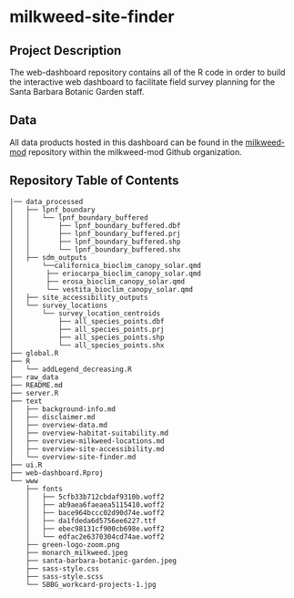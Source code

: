 # milkweed-site-finder

## Project Description
The web-dashboard repository contains all of the R code in order to build the interactive web dashboard to facilitate field survey planning for the Santa Barbara Botanic Garden staff.

## Data
All data products hosted in this dashboard can be found in the [milkweed-mod](https://github.com/milkweed-mod/milkweed-mod) repository within the milkweed-mod Github organization. 

## Repository Table of Contents
```
|── data_processed
│   ├── lpnf_boundary
│   │   └── lpnf_boundary_buffered
│   │       ├── lpnf_boundary_buffered.dbf
│   │       ├── lpnf_boundary_buffered.prj
│   │       ├── lpnf_boundary_buffered.shp
│   │       └── lpnf_boundary_buffered.shx
│   ├── sdm_outputs
│   	└──californica_bioclim_canopy_solar.qmd
│   	 ├── eriocarpa_bioclim_canopy_solar.qmd
│   	 ├── erosa_bioclim_canopy_solar.qmd
│   	 └── vestita_bioclim_canopy_solar.qmd
│   ├── site_accessibility_outputs
│   └── survey_locations
│       └── survey_location_centroids
│           ├── all_species_points.dbf
│           ├── all_species_points.prj
│           ├── all_species_points.shp
│           └── all_species_points.shx
├── global.R
├── R
│   └── addLegend_decreasing.R
├── raw_data
├── README.md
├── server.R
├── text
│   ├── background-info.md
│   ├── disclaimer.md
│   ├── overview-data.md
│   ├── overview-habitat-suitability.md
│   ├── overview-milkweed-locations.md
│   ├── overview-site-accessibility.md
│   └── overview-site-finder.md
├── ui.R
├── web-dashboard.Rproj
└── www
    ├── fonts
    │   ├── 5cfb33b712cbdaf9310b.woff2
    │   ├── ab9aea6faeaea5115410.woff2
    │   ├── bace964bccc02d90d74e.woff2
    │   ├── da1fdeda6d5756ee6227.ttf
    │   ├── ebec98131cf900cb698e.woff2
    │   └── edfac2e6370304cd74ae.woff2
    ├── green-logo-zoom.png
    ├── monarch_milkweed.jpeg
    ├── santa-barbara-botanic-garden.jpeg
    ├── sass-style.css
    ├── sass-style.scss
    └── SBBG_workcard-projects-1.jpg

